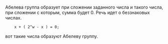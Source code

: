 Абелева группа образует при сложении заданного числа и такого числа, при сложении с которым, сумма будет 0. Речь идет о беззнаковых числах.
```
	x + ( 2^w - x ) = 0; 
```
вот такие числа образуют Абелеву группу.